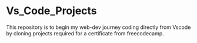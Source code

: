 # Vs_Code_Projects
This repository is to begin my web-dev journey coding directly from Vscode by cloning
projects required for a certificate from freecodecamp.
